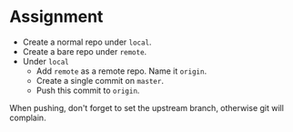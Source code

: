 # Assignment

* Create a normal repo under `local`.
* Create a bare repo under `remote`.
* Under `local`
  * Add `remote` as a remote repo. Name it `origin`.
  * Create a single commit on `master`.
  * Push this commit to `origin`.

When pushing, don't forget to set the upstream branch, otherwise git will complain.
